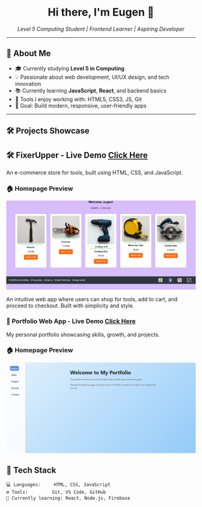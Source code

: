 <!-- GitHub Profile README.md -->

<h1 align="center">Hi there, I'm Eugen 👋</h1>

<p align="center">
  <em>Level 5 Computing Student | Frontend Learner | Aspiring Developer</em>
</p>

---

## 🧠 About Me

- 🎓 Currently studying **Level 5 in Computing**
- 💡 Passionate about web development, UI/UX design, and tech innovation
- 📚 Currently learning **JavaScript**, **React**, and backend basics
- 🔧 Tools I enjoy working with: HTML5, CSS3, JS, Git
- 🎯 Goal: Build modern, responsive, user-friendly apps

---

## 🛠️ Projects Showcase

## 🛠️ FixerUpper - Live Demo [Click Here](http://localhost/fixerupper/home.php)

An e-commerce store for tools, built using HTML, CSS, and JavaScript.

### 🏠 Homepage Preview

![FixerUpper Homepage](./1.png)

An intuitive web app where users can shop for tools, add to cart, and proceed to checkout. Built with simplicity and style.


### 📁 Portfolio Web App - Live Demo [Click Here](http://localhost/myportfolio/contact.html)

My personal portfolio showcasing skills, growth, and projects.

### 🏠 Homepage Preview

![Myportfolio Homepage](./pic1.png)


## 🧰 Tech Stack

```text
💻 Languages:     HTML, CSS, JavaScript  
⚙️ Tools:         Git, VS Code, GitHub  
🧠 Currently learning: React, Node.js, Firebase  
